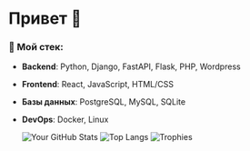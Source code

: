 # Привет 👋  
### 🔧 Мой стек:  
- **Backend**: Python, Django, FastAPI, Flask, PHP, Wordpress
- **Frontend**: React, JavaScript, HTML/CSS  
- **Базы данных**: PostgreSQL, MySQL, SQLite  
- **DevOps**: Docker, Linux

  ![Your GitHub Stats](https://github-readme-stats.vercel.app/api?username=TheLastSurvived&show_icons=true&theme=radical)
  ![Top Langs](https://github-readme-stats.vercel.app/api/top-langs/?username=TheLastSurvived&layout=compact&theme=radical)
  ![Trophies](https://github-profile-trophy.vercel.app/?username=TheLastSurvived&theme=onedark)
